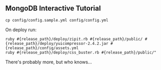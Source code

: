 ## MongoDB Interactive Tutorial

	cp config/config.sample.yml config/config.yml

On deploy run:

	ruby #{release_path}/deploy/zipit.rb #{release_path}/public/ #{release_path}/deploy/yuicompressor-2.4.2.jar #{release_path}/config/assets.yml
	ruby #{release_path}/deploy/css_buster.rb #{release_path}/public/"

There's probably more, but who knows...